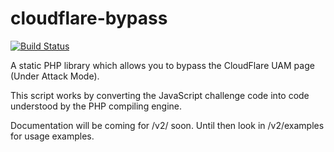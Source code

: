 # cloudflare-bypass
[![Build Status](https://travis-ci.org/KyranRana/cloudflare-bypass.svg?branch=master)](https://travis-ci.org/KyranRana/cloudflare-bypass)


A static PHP library which allows you to bypass the CloudFlare UAM page (Under Attack Mode). 

This script works by converting the JavaScript challenge code into code understood by the PHP compiling engine. 

Documentation will be coming for /v2/ soon. Until then look in /v2/examples for usage examples.
